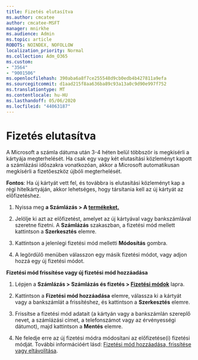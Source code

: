 ```yaml
---
title: Fizetés elutasítva
ms.author: cmcatee
author: cmcatee-MSFT
manager: mnirkhe
ms.audience: Admin
ms.topic: article
ROBOTS: NOINDEX, NOFOLLOW
localization_priority: Normal
ms.collection: Adm_O365
ms.custom:
- "3564"
- "9001506"
ms.openlocfilehash: 390aba6a8f7ce255548d9cb0edb4b427811a9efa
ms.sourcegitcommit: d1aad215f8aa636ba89c93a13a0c9d90e997f752
ms.translationtype: MT
ms.contentlocale: hu-HU
ms.lasthandoff: 05/06/2020
ms.locfileid: "44063187"
---
```

# <a name="payment-declined"></a>Fizetés elutasítva

A Microsoft a számla dátuma után 3-4 héten belül többször is megkísérli a kártyája megterhelését.  Ha csak egy vagy két elutasítási közleményt kapott a számlázási időszakra vonatkozóan, akkor a Microsoft automatikusan megkísérli a fizetőeszköz újbóli megterhelését.  

**Fontos**: Ha új kártyát vett fel, és továbbra is elutasítási közleményt kap a régi hitelkártyáján, akkor lehetséges, hogy társítania kell az új kártyát az előfizetéshez.

1. Nyissa meg **a Számlázás > A [termékeket.](https://go.microsoft.com/fwlink/p/?linkid=842054)**

2. Jelölje ki azt az előfizetést, amelyet az új kártyával vagy bankszámlával szeretne fizetni. A **Számlázás** szakaszban, a fizetési mód mellett kattintson a **Szerkesztés** elemre.

3. Kattintson a jelenlegi fizetési mód melletti **Módosítás** gombra.

4. A legördülő menüben válasszon egy másik fizetési módot, vagy adjon hozzá egy új fizetési módot.

**Fizetési mód frissítése vagy új fizetési mód hozzáadása**

1. Lépjen a **Számlázás > Számlázás és fizetés > [Fizetési módok](https://go.microsoft.com/fwlink/p/?linkid=2018806)** lapra.

2. Kattintson a **Fizetési mód hozzáadása** elemre, válassza ki a kártyát vagy a bankszámlát a frissítéshez, és kattintson a **Szerkesztés** elemre.

3. Frissítse a fizetési mód adatait (a kártyán vagy a bankszámlán szereplő nevet, a számlázási címet, a telefonszámot vagy az érvényességi dátumot), majd kattintson a **Mentés** elemre.

4. Ne feledje erre az új fizetési módra módosítani az előfizetése(i) fizetési módját. További információért lásd: [Fizetési mód hozzáadása, frissítése vagy eltávolítása](https://go.microsoft.com/fwlink/?linkid=2118133).
